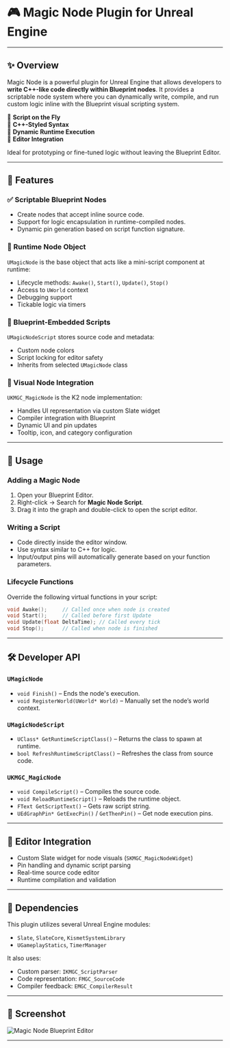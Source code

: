 # 🎮 Magic Node Plugin for Unreal Engine

---

## ✨ Overview

Magic Node is a powerful plugin for Unreal Engine that allows developers to **write C++-like code directly within Blueprint nodes**. It provides a scriptable node system where you can dynamically write, compile, and run custom logic inline with the Blueprint visual scripting system.

🔹 **Script on the Fly**  
🔹 **C++-Styled Syntax**  
🔹 **Dynamic Runtime Execution**  
🔹 **Editor Integration**  

Ideal for prototyping or fine-tuned logic without leaving the Blueprint Editor.

---

## 🧱 Features

### ✅ Scriptable Blueprint Nodes
- Create nodes that accept inline source code.
- Support for logic encapsulation in runtime-compiled nodes.
- Dynamic pin generation based on script function signature.

### 🧠 Runtime Node Object
`UMagicNode` is the base object that acts like a mini-script component at runtime:
- Lifecycle methods: `Awake()`, `Start()`, `Update()`, `Stop()`
- Access to `UWorld` context
- Debugging support
- Tickable logic via timers

### 🧩 Blueprint-Embedded Scripts
`UMagicNodeScript` stores source code and metadata:
- Custom node colors
- Script locking for editor safety
- Inherits from selected `UMagicNode` class

### 🧮 Visual Node Integration
`UKMGC_MagicNode` is the K2 node implementation:
- Handles UI representation via custom Slate widget
- Compiler integration with Blueprint
- Dynamic UI and pin updates
- Tooltip, icon, and category configuration

---

## 🔧 Usage

### Adding a Magic Node
1. Open your Blueprint Editor.
2. Right-click → Search for **Magic Node Script**.
3. Drag it into the graph and double-click to open the script editor.

### Writing a Script
- Code directly inside the editor window.
- Use syntax similar to C++ for logic.
- Input/output pins will automatically generate based on your function parameters.

### Lifecycle Functions
Override the following virtual functions in your script:
```cpp
void Awake();     // Called once when node is created
void Start();     // Called before first Update
void Update(float DeltaTime); // Called every tick
void Stop();      // Called when node is finished
```

---

## 🛠️ Developer API

### `UMagicNode`
- `void Finish()` – Ends the node's execution.
- `void RegisterWorld(UWorld* World)` – Manually set the node’s world context.

### `UMagicNodeScript`
- `UClass* GetRuntimeScriptClass()` – Returns the class to spawn at runtime.
- `bool RefreshRuntimeScriptClass()` – Refreshes the class from source code.

### `UKMGC_MagicNode`
- `void CompileScript()` – Compiles the source code.
- `void ReloadRuntimeScript()` – Reloads the runtime object.
- `FText GetScriptText()` – Gets raw script string.
- `UEdGraphPin* GetExecPin()` / `GetThenPin()` – Get node execution pins.

---

## 🎨 Editor Integration

- Custom Slate widget for node visuals (`SKMGC_MagicNodeWidget`)
- Pin handling and dynamic script parsing
- Real-time source code editor
- Runtime compilation and validation

---

## 🧩 Dependencies

This plugin utilizes several Unreal Engine modules:
- `Slate`, `SlateCore`, `KismetSystemLibrary`
- `UGameplayStatics`, `TimerManager`

It also uses:
- Custom parser: `IKMGC_ScriptParser`
- Code representation: `FMGC_SourceCode`
- Compiler feedback: `EMGC_CompilerResult`

---

## 📸 Screenshot

![Magic Node Blueprint Editor](https://www.dropbox.com/scl/fi/qql7cna2dzw7ahkzw6ew6/95tQwSX.png?rlkey=i02popgwv7lnrjyq6a3zy1d25&st=p7rb8z2j&raw=1)

---
